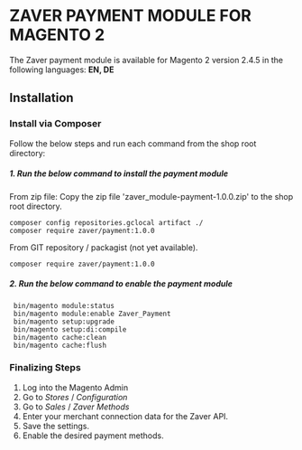 # ZAVER PAYMENT MODULE FOR MAGENTO 2

The Zaver payment module is available for Magento 2 version 2.4.5 in the following languages: <b>EN, DE</b>

## Installation

### Install via Composer 

Follow the below steps and run each command from the shop root directory:
 ##### 1. Run the below command to install the payment module
 From zip file: Copy the zip file 'zaver_module-payment-1.0.0.zip' to the shop root directory.
 ```
 composer config repositories.gclocal artifact ./
 composer require zaver/payment:1.0.0
 ```
 From GIT repository / packagist (not yet available).
 ```
 composer require zaver/payment:1.0.0
  ```

 ##### 2. Run the below command to enable the payment module 
 ```
  bin/magento module:status	
  bin/magento module:enable Zaver_Payment	
  bin/magento setup:upgrade	
  bin/magento setup:di:compile	
  bin/magento cache:clean	
  bin/magento cache:flush	
  ```

### Finalizing Steps
1. Log into the Magento Admin
2. Go to *Stores* / *Configuration*
3. Go to *Sales* / *Zaver Methods*
4. Enter your merchant connection data for the Zaver API.
5. Save the settings.
6. Enable the desired payment methods.
